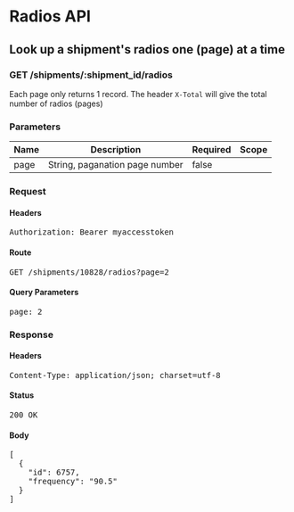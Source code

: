 # Radios API

## Look up a shipment&#39;s radios one (page) at a time 

### GET /shipments/:shipment_id/radios

Each page only returns 1 record. The header `X-Total` will give the total number of radios (pages)

### Parameters

| Name | Description | Required | Scope |
|------|-------------|----------|-------|
| page | String, paganation page number | false |  |

### Request

#### Headers

<pre>Authorization: Bearer myaccesstoken</pre>

#### Route

<pre>GET /shipments/10828/radios?page=2</pre>

#### Query Parameters

<pre>page: 2</pre>

### Response

#### Headers

<pre>Content-Type: application/json; charset=utf-8</pre>

#### Status

<pre>200 OK</pre>

#### Body

<pre>[
  {
    "id": 6757,
    "frequency": "90.5"
  }
]</pre>
